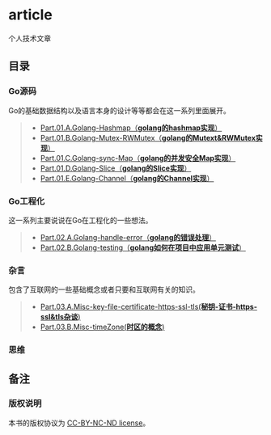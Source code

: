 # article
个人技术文章

## 目录
### Go源码
Go的基础数据结构以及语言本身的设计等等都会在这一系列里面展开。

> - [Part.01.A.Golang-Hashmap（**golang的hashmap实现**）](./golang/Part.01.A.Golang-Hashmap.md)
> - [Part.01.B.Golang-Mutex-RWMutex（**golang的Mutext&RWMutex实现**）](./golang/Part.01.B.Golang-Mutex-RWMutex.md)
> - [Part.01.C.Golang-sync-Map（**golang的并发安全Map实现**）](./golang/Part.01.C.Golang-sync-Map.md)
> - [Part.01.D.Golang-Slice（**golang的Slice实现**）](./golang/Part.01.D.Golang-Slice.md)
> - [Part.01.E.Golang-Channel（**golang的Channel实现**）](./golang/Part.01.E.Golang-Channel.md)

### Go工程化
这一系列主要说说在Go在工程化的一些想法。

> - [Part.02.A.Golang-handle-error（**golang的错误处理**）](./golang/Part.02.A.Golang-handle-error.md)
> - [Part.02.B.Golang-testing（**golang如何在项目中应用单元测试**）](./golang/Part.02.B.Golang-testing.md)

### 杂言
包含了互联网的一些基础概念或者只要和互联网有关的知识。

> - [Part.03.A.Misc-key-file-certificate-https-ssl-tls(**秘钥-证书-https-ssl&tls杂谈**)](./misc/Part.03.A.Misc-key-file-certificate-https-ssl-tls.md)
> - [Part.03.B.Misc-timeZone(**时区的概念**)](./misc/Part.03.B.Misc-timeZone.md)

### 思维

## 备注
### 版权说明
本书的版权协议为 [CC-BY-NC-ND license](https://creativecommons.org/licenses/by-nc-nd/3.0/deed.zh)。
